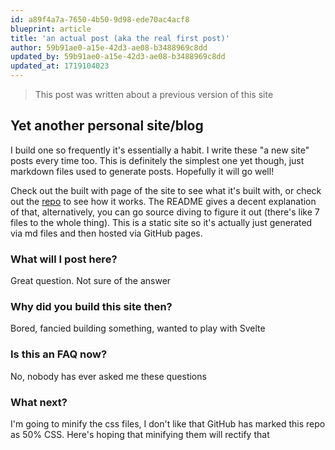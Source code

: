 ```yaml
---
id: a89f4a7a-7650-4b50-9d98-ede70ac4acf8
blueprint: article
title: 'an actual post (aka the real first post)'
author: 59b91ae0-a15e-42d3-ae08-b3488969c8dd
updated_by: 59b91ae0-a15e-42d3-ae08-b3488969c8dd
updated_at: 1719104023
---
```

> This post was written about a previous version of this site

## Yet another personal site/blog

I build one so frequently it's essentially a habit. I write these "a new site" posts every time too. This is definitely the simplest one yet though, just markdown files used to generate posts. Hopefully it will go well!

Check out the built with page of the site to see what it's built with, or check out the [repo](https://github.com/marccoup/blog) to see how it works. The README gives a decent explanation of that, alternatively, you can go source diving to figure it out (there's like 7 files to the whole thing). This is a static site so it's actually just generated via md files and then hosted via GitHub pages.

### What will I post here?

Great question. Not sure of the answer

### Why did you build this site then?

Bored, fancied building something, wanted to play with Svelte

### Is this an FAQ now?

No, nobody has ever asked me these questions

### What next?

I'm going to minify the css files, I don't like that GitHub has marked this repo as 50% CSS. Here's hoping that minifying them will rectify that